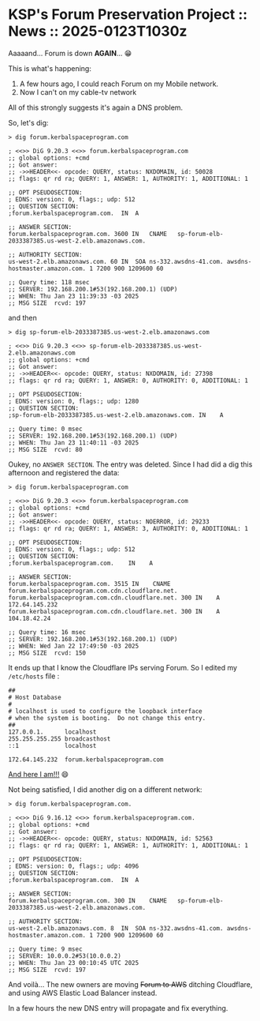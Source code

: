 # KSP's Forum Preservation Project :: News :: 2025-0123T1030z

Aaaaand... Forum is down **AGAIN**... 😁

This is what's happening:

1. A few hours ago, I could reach Forum on my Mobile network.
2. Now I can't on my cable-tv network

All of this strongly suggests it's again a DNS problem.

So, let's dig:

```
> dig forum.kerbalspaceprogram.com

; <<>> DiG 9.20.3 <<>> forum.kerbalspaceprogram.com
;; global options: +cmd
;; Got answer:
;; ->>HEADER<<- opcode: QUERY, status: NXDOMAIN, id: 50028
;; flags: qr rd ra; QUERY: 1, ANSWER: 1, AUTHORITY: 1, ADDITIONAL: 1

;; OPT PSEUDOSECTION:
; EDNS: version: 0, flags:; udp: 512
;; QUESTION SECTION:
;forum.kerbalspaceprogram.com.	IN	A

;; ANSWER SECTION:
forum.kerbalspaceprogram.com. 3600 IN	CNAME	sp-forum-elb-2033387385.us-west-2.elb.amazonaws.com.

;; AUTHORITY SECTION:
us-west-2.elb.amazonaws.com. 60	IN	SOA	ns-332.awsdns-41.com. awsdns-hostmaster.amazon.com. 1 7200 900 1209600 60

;; Query time: 118 msec
;; SERVER: 192.168.200.1#53(192.168.200.1) (UDP)
;; WHEN: Thu Jan 23 11:39:33 -03 2025
;; MSG SIZE  rcvd: 197
```
and then

```
> dig sp-forum-elb-2033387385.us-west-2.elb.amazonaws.com

; <<>> DiG 9.20.3 <<>> sp-forum-elb-2033387385.us-west-2.elb.amazonaws.com
;; global options: +cmd
;; Got answer:
;; ->>HEADER<<- opcode: QUERY, status: NXDOMAIN, id: 27398
;; flags: qr rd ra; QUERY: 1, ANSWER: 0, AUTHORITY: 0, ADDITIONAL: 1

;; OPT PSEUDOSECTION:
; EDNS: version: 0, flags:; udp: 1280
;; QUESTION SECTION:
;sp-forum-elb-2033387385.us-west-2.elb.amazonaws.com. IN	A

;; Query time: 0 msec
;; SERVER: 192.168.200.1#53(192.168.200.1) (UDP)
;; WHEN: Thu Jan 23 11:40:11 -03 2025
;; MSG SIZE  rcvd: 80
```

Oukey, no `ANSWER SECTION`. The entry was deleted. Since I had did a dig this afternoon and registered the data: 

```
> dig forum.kerbalspaceprogram.com

; <<>> DiG 9.20.3 <<>> forum.kerbalspaceprogram.com
;; global options: +cmd
;; Got answer:
;; ->>HEADER<<- opcode: QUERY, status: NOERROR, id: 29233
;; flags: qr rd ra; QUERY: 1, ANSWER: 3, AUTHORITY: 0, ADDITIONAL: 1

;; OPT PSEUDOSECTION:
; EDNS: version: 0, flags:; udp: 512
;; QUESTION SECTION:
;forum.kerbalspaceprogram.com.    IN    A

;; ANSWER SECTION:
forum.kerbalspaceprogram.com. 3515 IN    CNAME    forum.kerbalspaceprogram.com.cdn.cloudflare.net.
forum.kerbalspaceprogram.com.cdn.cloudflare.net. 300 IN    A 172.64.145.232
forum.kerbalspaceprogram.com.cdn.cloudflare.net. 300 IN    A 104.18.42.24

;; Query time: 16 msec
;; SERVER: 192.168.200.1#53(192.168.200.1) (UDP)
;; WHEN: Wed Jan 22 17:49:50 -03 2025
;; MSG SIZE  rcvd: 150
```


It ends up that I know the Cloudflare IPs serving Forum. So I edited my `/etc/hosts` file :

```
##
# Host Database
#
# localhost is used to configure the loopback interface
# when the system is booting.  Do not change this entry.
##
127.0.0.1.      localhost
255.255.255.255 broadcasthost
::1             localhost

172.64.145.232  forum.kerbalspaceprogram.com
```

[And here I am!!!](https://forum.kerbalspaceprogram.com/topic/226141-so-we-had-some-kind-of-technical-problem/?do=findComment&comment=4438588) 😄

Not being satisfied, I did another dig on a different network: 

```
> dig forum.kerbalspaceprogram.com.

; <<>> DiG 9.16.12 <<>> forum.kerbalspaceprogram.com.
;; global options: +cmd
;; Got answer:
;; ->>HEADER<<- opcode: QUERY, status: NXDOMAIN, id: 52563
;; flags: qr rd ra; QUERY: 1, ANSWER: 1, AUTHORITY: 1, ADDITIONAL: 1

;; OPT PSEUDOSECTION:
; EDNS: version: 0, flags:; udp: 4096
;; QUESTION SECTION:
;forum.kerbalspaceprogram.com.	IN	A

;; ANSWER SECTION:
forum.kerbalspaceprogram.com. 300 IN	CNAME	sp-forum-elb-2033387385.us-west-2.elb.amazonaws.com.

;; AUTHORITY SECTION:
us-west-2.elb.amazonaws.com. 8	IN	SOA	ns-332.awsdns-41.com. awsdns-hostmaster.amazon.com. 1 7200 900 1209600 60

;; Query time: 9 msec
;; SERVER: 10.0.0.2#53(10.0.0.2)
;; WHEN: Thu Jan 23 00:10:45 UTC 2025
;; MSG SIZE  rcvd: 197
```


And voilà... The new owners are moving ~~Forum to AWS~~ ditching Cloudflare, and using AWS Elastic Load Balancer instead.

In a few hours the new DNS entry will propagate and fix everything.
